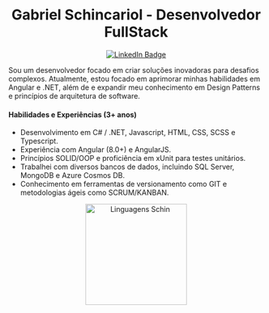 <h1 align="center">Gabriel Schincariol - Desenvolvedor FullStack </h1>
<div align="center">
  <a href="https://www.linkedin.com/in/gabrielschincariol/">
    <img src="https://img.shields.io/badge/-Gabriel%20Schincariol-blue?style=flat-square&logo=Linkedin&logoColor=white" alt="LinkedIn Badge">
  </a>
</div>

Sou um desenvolvedor focado em criar soluções inovadoras para desafios complexos. Atualmente, estou focado em aprimorar minhas habilidades em Angular e .NET, além de e expandir meu conhecimento em Design Patterns e princípios de arquitetura de software.

#### Habilidades e Experiências (3+ anos)

- Desenvolvimento em C# / .NET, Javascript, HTML, CSS, SCSS e Typescript.
- Experiência com Angular (8.0+) e AngularJS.
- Princípios SOLID/OOP e proficiência em xUnit para testes unitários.
- Trabalhei com diversos bancos de dados, incluindo SQL Server, MongoDB e Azure Cosmos DB.
- Conhecimento em ferramentas de versionamento como GIT e metodologias ágeis como SCRUM/KANBAN.

<div align="center"> 
<a href="https://github.com/anuraghazra/github-readme-stats#gh-dark-mode-only">
<img height=200 src="https://github-readme-stats-git-masterrstaa-rickstaa.vercel.app/api/top-langs/?username=schin0&layout=compact&langs_count=10&hide_border=true&include_orgs=true&theme=dark&bg_color=000000#gh-dark-mode-only" alt="Linguagens Schin" />
</a>
</div>
